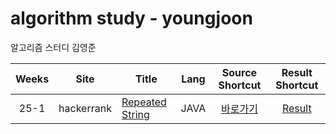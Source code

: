 # algorithm study - youngjoon
알고리즘 스터디 김영준

| Weeks | Site | Title | Lang | Source Shortcut | Result Shortcut |
| :--------: | :--------: | -------- | :--------: | :--------: | :--------: |
| 25-1 | hackerrank | [Repeated String](https://www.hackerrank.com/challenges/repeated-string/problem) | JAVA |  [바로가기](https://github.com/0Joon/youngjoon/blob/master/25/RepeatedString.java) |  [Result](https://github.com/0Joon/youngjoon/issues/1) |
